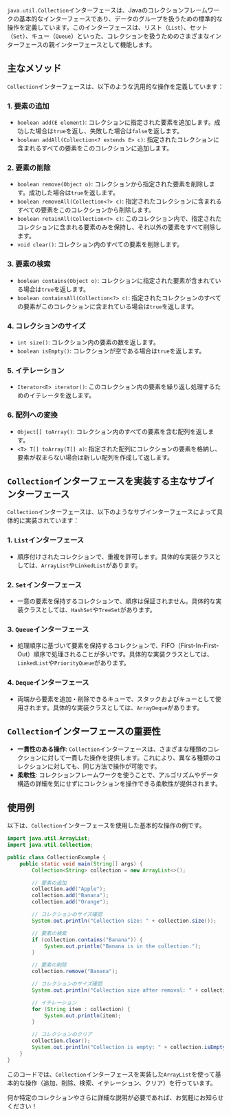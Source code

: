 `java.util.Collection`インターフェースは、Javaのコレクションフレームワークの基本的なインターフェースであり、データのグループを扱うための標準的な操作を定義しています。このインターフェースは、リスト（`List`）、セット（`Set`）、キュー（`Queue`）といった、コレクションを扱うためのさまざまなインターフェースの親インターフェースとして機能します。

## **主なメソッド**

`Collection`インターフェースは、以下のような汎用的な操作を定義しています：

### **1. 要素の追加**
- `boolean add(E element)`: コレクションに指定された要素を追加します。成功した場合は`true`を返し、失敗した場合は`false`を返します。
- `boolean addAll(Collection<? extends E> c)`: 指定されたコレクションに含まれるすべての要素をこのコレクションに追加します。

### **2. 要素の削除**
- `boolean remove(Object o)`: コレクションから指定された要素を削除します。成功した場合は`true`を返します。
- `boolean removeAll(Collection<?> c)`: 指定されたコレクションに含まれるすべての要素をこのコレクションから削除します。
- `boolean retainAll(Collection<?> c)`: このコレクション内で、指定されたコレクションに含まれる要素のみを保持し、それ以外の要素をすべて削除します。
- `void clear()`: コレクション内のすべての要素を削除します。

### **3. 要素の検索**
- `boolean contains(Object o)`: コレクションに指定された要素が含まれている場合は`true`を返します。
- `boolean containsAll(Collection<?> c)`: 指定されたコレクションのすべての要素がこのコレクションに含まれている場合は`true`を返します。

### **4. コレクションのサイズ**
- `int size()`: コレクション内の要素の数を返します。
- `boolean isEmpty()`: コレクションが空である場合は`true`を返します。

### **5. イテレーション**
- `Iterator<E> iterator()`: このコレクション内の要素を繰り返し処理するためのイテレータを返します。

### **6. 配列への変換**
- `Object[] toArray()`: コレクション内のすべての要素を含む配列を返します。
- `<T> T[] toArray(T[] a)`: 指定された配列にコレクションの要素を格納し、要素が収まらない場合は新しい配列を作成して返します。

## **`Collection`インターフェースを実装する主なサブインターフェース**
`Collection`インターフェースは、以下のようなサブインターフェースによって具体的に実装されています：

### **1. `List`インターフェース**
- 順序付けされたコレクションで、重複を許可します。具体的な実装クラスとしては、`ArrayList`や`LinkedList`があります。

### **2. `Set`インターフェース**
- 一意の要素を保持するコレクションで、順序は保証されません。具体的な実装クラスとしては、`HashSet`や`TreeSet`があります。

### **3. `Queue`インターフェース**
- 処理順序に基づいて要素を保持するコレクションで、FIFO（First-In-First-Out）順序で処理されることが多いです。具体的な実装クラスとしては、`LinkedList`や`PriorityQueue`があります。

### **4. `Deque`インターフェース**
- 両端から要素を追加・削除できるキューで、スタックおよびキューとして使用されます。具体的な実装クラスとしては、`ArrayDeque`があります。

## **`Collection`インターフェースの重要性**
- **一貫性のある操作**: `Collection`インターフェースは、さまざまな種類のコレクションに対して一貫した操作を提供します。これにより、異なる種類のコレクションに対しても、同じ方法で操作が可能です。
- **柔軟性**: コレクションフレームワークを使うことで、アルゴリズムやデータ構造の詳細を気にせずにコレクションを操作できる柔軟性が提供されます。

## **使用例**
以下は、`Collection`インターフェースを使用した基本的な操作の例です。

```java
import java.util.ArrayList;
import java.util.Collection;

public class CollectionExample {
    public static void main(String[] args) {
        Collection<String> collection = new ArrayList<>();

        // 要素の追加
        collection.add("Apple");
        collection.add("Banana");
        collection.add("Orange");

        // コレクションのサイズ確認
        System.out.println("Collection size: " + collection.size());

        // 要素の検索
        if (collection.contains("Banana")) {
            System.out.println("Banana is in the collection.");
        }

        // 要素の削除
        collection.remove("Banana");

        // コレクションのサイズ確認
        System.out.println("Collection size after removal: " + collection.size());

        // イテレーション
        for (String item : collection) {
            System.out.println(item);
        }

        // コレクションのクリア
        collection.clear();
        System.out.println("Collection is empty: " + collection.isEmpty());
    }
}
```

このコードでは、`Collection`インターフェースを実装した`ArrayList`を使って基本的な操作（追加、削除、検索、イテレーション、クリア）を行っています。

何か特定のコレクションやさらに詳細な説明が必要であれば、お気軽にお知らせください！
